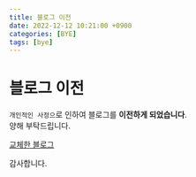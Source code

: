 ```yaml
---
title: 블로그 이전
date: 2022-12-12 10:21:00 +0900
categories: [BYE]
tags: [bye]
---
```


# 블로그 이전

`개인적인 사정으`로 인하여 블로그를 **이전하게 되었습니다**.  
양해 부탁드립니다.

[교체한 블로그](https://velog.io/@200woni)

감사합니다.
